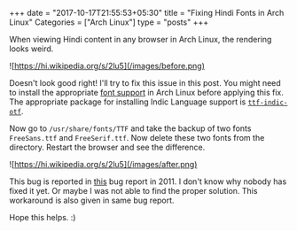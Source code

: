 +++
date = "2017-10-17T21:55:53+05:30"
title = "Fixing Hindi Fonts in Arch Linux"
Categories = ["Arch Linux"]
type = "posts"
+++

When viewing Hindi content in any browser in Arch Linux, the rendering looks weird.

![https://hi.wikipedia.org/s/2lu5](/images/before.png)

Doesn't look good right! I'll try to fix this issue in this post. You might need to install the appropriate [font support](https://wiki.archlinux.org/index.php/fonts) in Arch Linux before applying this fix. The appropriate package for installing Indic Language support is [<code>ttf-indic-otf</code>](https://www.archlinux.org/packages/extra/any/ttf-indic-otf/).

Now go to <code>/usr/share/fonts/TTF</code> and take the backup of two fonts <code>FreeSans.ttf</code> and <code>FreeSerif.ttf</code>. Now delete these two fonts from the directory. Restart the browser and see the difference.

![https://hi.wikipedia.org/s/2lu5](/images/after.png)

This bug is reported in [this](https://bugs.launchpad.net/ubuntu/+source/chromium-browser/+bug/856736) bug report in 2011. I don't know why nobody has fixed it yet. Or maybe I was not able to find the proper solution. This workaround is also given in same bug report.

Hope this helps. :)
